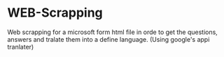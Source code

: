 # WEB-Scrapping
Web scrapping for a microsoft form html file in orde to get the questions, answers and tralate them into a define language. (Using google's appi tranlater) 

